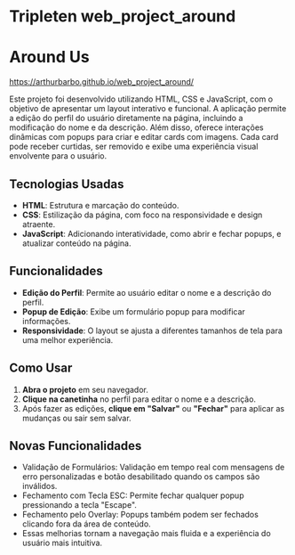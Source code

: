 # Tripleten web_project_around

# Around Us

https://arthurbarbo.github.io/web_project_around/

Este projeto foi desenvolvido utilizando HTML, CSS e JavaScript, com o objetivo de apresentar um layout interativo e funcional. A aplicação permite a edição do perfil do usuário diretamente na página, incluindo a modificação do nome e da descrição. Além disso, oferece interações dinâmicas com popups para criar e editar cards com imagens. Cada card pode receber curtidas, ser removido e exibe uma experiência visual envolvente para o usuário.

## Tecnologias Usadas

- **HTML**: Estrutura e marcação do conteúdo.
- **CSS**: Estilização da página, com foco na responsividade e design atraente.
- **JavaScript**: Adicionando interatividade, como abrir e fechar popups, e atualizar conteúdo na página.

## Funcionalidades

- **Edição do Perfil**: Permite ao usuário editar o nome e a descrição do perfil.
- **Popup de Edição**: Exibe um formulário popup para modificar informações.
- **Responsividade**: O layout se ajusta a diferentes tamanhos de tela para uma melhor experiência.

## Como Usar

1. **Abra o projeto** em seu navegador.
2. **Clique na canetinha** no perfil para editar o nome e a descrição.
3. Após fazer as edições, **clique em "Salvar"** ou **"Fechar"** para aplicar as mudanças ou sair sem salvar.

## Novas Funcionalidades

- Validação de Formulários: Validação em tempo real com mensagens de erro personalizadas e botão desabilitado quando os campos são inválidos.
- Fechamento com Tecla ESC: Permite fechar qualquer popup pressionando a tecla "Escape".
- Fechamento pelo Overlay: Popups também podem ser fechados clicando fora da área de conteúdo.
- Essas melhorias tornam a navegação mais fluida e a experiência do usuário mais intuitiva.
